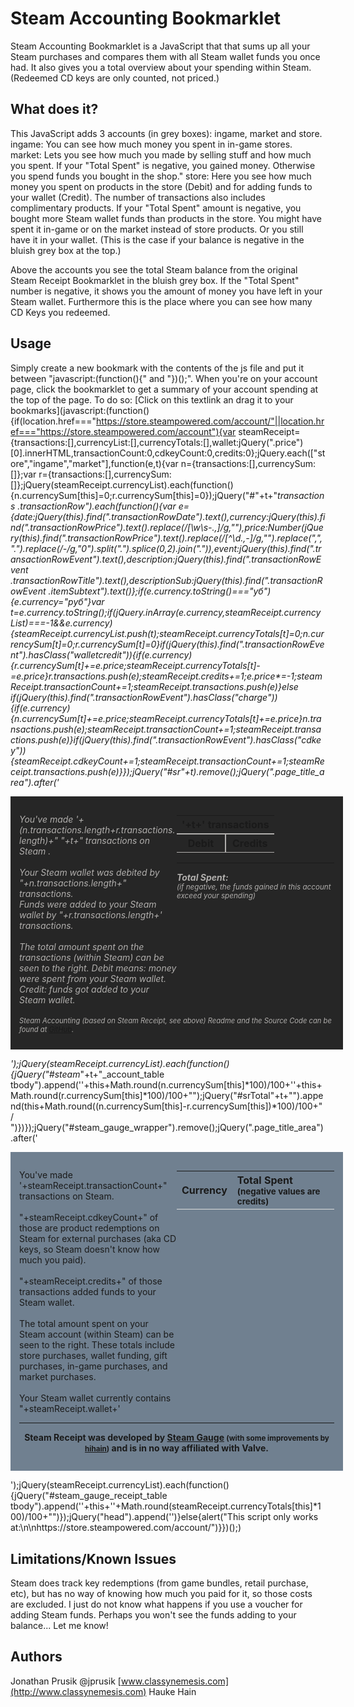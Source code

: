 Steam Accounting Bookmarklet
============================

Steam Accounting Bookmarklet is a JavaScript that that sums up all your Steam purchases and compares them with all Steam wallet funds you once had. It also gives you a total overview about your spending within Steam. (Redeemed CD keys are only counted, not priced.)

What does it?
------
This JavaScript adds 3 accounts (in grey boxes): ingame, market and store.
ingame: You can see how much money you spent in in-game stores.
market: Lets you see how much you made by selling stuff and how much you spent. If your "Total Spent" is negative, you gained money. Otherwise you spend funds you bought in the shop."
store: Here you see how much money you spent on products in the store (Debit) and for adding funds to your wallet (Credit). The number of transactions also includes complimentary products. If your "Total Spent" amount is negative, you bought more Steam wallet funds than products in the store. You might have spent it in-game or on the market instead of store products. Or you still have it in your wallet. (This is the case if your balance is negative in the bluish grey box at the top.)

Above the accounts you see the total Steam balance from the original Steam Receipt Bookmarklet in the bluish grey box. If the "Total Spent" number is negative, it shows you the amount of money you have left in your Steam wallet. Furthermore this is the place where you can see how many CD Keys you redeemed.

Usage
-----
Simply create a new bookmark with the contents of the js file and put it between "javascript:(function(){" and "})();". When you're on your account page, click the bookmarklet to get a summary of your account spending at the top of the page.
	To do so:
[Click on this textlink an drag it to your bookmarks](javascript:(function(){if(location.href==="https://store.steampowered.com/account/"||location.href==="https://store.steampowered.com/account"){var steamReceipt={transactions:[],currencyList:[],currencyTotals:[],wallet:jQuery(".price")[0].innerHTML,transactionCount:0,cdkeyCount:0,credits:0};jQuery.each(["store","ingame","market"],function(e,t){var n={transactions:[],currencySum:[]};var r={transactions:[],currencySum:[]};jQuery(steamReceipt.currencyList).each(function(){n.currencySum[this]=0;r.currencySum[this]=0});jQuery("#"+t+"_transactions .transactionRow").each(function(){var e={date:jQuery(this).find(".transactionRowDate").text(),currency:jQuery(this).find(".transactionRowPrice").text().replace(/[\w\s-.,]/g,""),price:Number(jQuery(this).find(".transactionRowPrice").text().replace(/[^\d.,-]/g,"").replace(",",".").replace(/-/g,"0").split(".").splice(0,2).join(".")),event:jQuery(this).find(".transactionRowEvent").text(),description:jQuery(this).find(".transactionRowEvent .transactionRowTitle").text(),descriptionSub:jQuery(this).find(".transactionRowEvent .itemSubtext").text()};if(e.currency.toString()==="уб"){e.currency="pуб"}var t=e.currency.toString();if(jQuery.inArray(e.currency,steamReceipt.currencyList)===-1&&e.currency){steamReceipt.currencyList.push(t);steamReceipt.currencyTotals[t]=0;n.currencySum[t]=0;r.currencySum[t]=0}if(jQuery(this).find(".transactionRowEvent").hasClass("walletcredit")){if(e.currency){r.currencySum[t]+=e.price;steamReceipt.currencyTotals[t]-=e.price}r.transactions.push(e);steamReceipt.credits+=1;e.price*=-1;steamReceipt.transactionCount+=1;steamReceipt.transactions.push(e)}else if(jQuery(this).find(".transactionRowEvent").hasClass("charge")){if(e.currency){n.currencySum[t]+=e.price;steamReceipt.currencyTotals[t]+=e.price}n.transactions.push(e);steamReceipt.transactionCount+=1;steamReceipt.transactions.push(e)}if(jQuery(this).find(".transactionRowEvent").hasClass("cdkey")){steamReceipt.cdkeyCount+=1;steamReceipt.transactionCount+=1;steamReceipt.transactions.push(e)}});jQuery("#sr"+t).remove();jQuery(".page_title_area").after('<div id="sr'+t+'" style="width:100%;margin:1em 0px;padding: 1em;background-color:#262626;color:#b0aeac"><p style="width:50%;float:left;">You\'ve made '+(n.transactions.length+r.transactions.length)+" "+t+" transactions on Steam .<br/><br/>Your Steam wallet was debited by "+n.transactions.length+" transactions.<br/>Funds were added to your Steam wallet by "+r.transactions.length+' transactions.<br/><br/>The total amount spent on the transactions (within Steam) can be seen to the right. Debit means: money were spent from your Steam wallet. Credit: funds got added to your Steam wallet.</p><table id="steam_'+t+'_account_table" style="width:50%;float:right;border-width:0;border-collapse:collapse;"><tbody><tr><th colspan="2" style="border-bottom: 2px solid #b0aeac;">'+t+' transactions</th></tr><tr style="border-bottom: 1px solid #b0aeac;}"><th style="border-right:2px solid #b0aeac;width:50%">Debit</th><th style="width:50%">Credits</th></tr></tbody></table><hr style="clear:right"/><p style="margin-top:1em"><strong>Total Spent:</strong> <span id="srTotal'+t+'" style="padding-left:1em"></span><br/><small>(if negative, the funds gained in this account exceed your spending)</small></p><p style="clear:both;padding-top:.4em;font-size:.8em;">Steam Accounting (based on Steam Receipt, see above) Readme and the Source Code can be found at <a href="https://github.com/hihain/steam-receipt-bookmarklet">GitHub</a>.</p></div>');jQuery(steamReceipt.currencyList).each(function(){jQuery("#steam_"+t+"_account_table tbody").append('<tr><td class="sg_col2" style="text-align: left;border-right: 2px solid #b0aeac;">'+this+Math.round(n.currencySum[this]*100)/100+'</td><td class="sg_col2">'+this+Math.round(r.currencySum[this]*100)/100+"</td></tr>");jQuery("#srTotal"+t+"").append(this+Math.round((n.currencySum[this]-r.currencySum[this])*100)/100+" / ")})});jQuery("#steam_gauge_wrapper").remove();jQuery(".page_title_area").after('<div id="steam_gauge_wrapper"><p id="steam_gauge_receipt">You\'ve made '+steamReceipt.transactionCount+" transactions on Steam.<br/><br/>"+steamReceipt.cdkeyCount+" of those are product redemptions on Steam for external purchases (aka CD keys, so Steam doesn't know how much you paid).<br/><br/>"+steamReceipt.credits+" of those transactions added funds to your Steam wallet.<br/><br/>The total amount spent on your Steam account (within Steam) can be seen to the right. These totals include store purchases, wallet funding, gift purchases, in-game purchases, and market purchases.<br/><br/>Your Steam wallet currently contains "+steamReceipt.wallet+'</p><table id="steam_gauge_receipt_table"><tbody><tr style="border-bottom: 1px solid #ddd;}"><th style="text-align:right;padding-right:.5em">Currency</th><th style="text-align:left;padding-left:0.5em;">Total Spent <small>(negative values are credits)</small></th></tr></tbody></table><hr style="width:100%;margin:1em auto;clear:both;"><p style="display:block;width:100%;clear:both;text-align:center;font-weight:bold;">Steam Receipt was developed by <a href="http://www.mysteamgauge.com" style="text-decoration:underline;">Steam Gauge</a> <small>(with some improvements by <a href="https://github.com/hihain/steam-receipt-bookmarklet" style="text-decoration:underline;">hihain</a>)</small> and is in no way affiliated with Valve.</p></div>');jQuery(steamReceipt.currencyList).each(function(){jQuery("#steam_gauge_receipt_table tbody").append('<tr><td class="sg_col1">'+this+'</td><td class="sg_col2">'+Math.round(steamReceipt.currencyTotals[this]*100)/100+"</td></tr>")});jQuery("head").append('<style type="text/css">#steam_gauge_wrapper{width:100%;margin:1em 0px;padding: 1em;background-color:slategray;}#steam_gauge_receipt{width:50%;float:left;}#steam_gauge_receipt_table{width:50%;float:right;border-width: 0px !important;border-collapse: collapse !important;}.sg_col1{text-align:right;}.sg_col2{text-align:left;padding-left: 0.5em;}.youraccount_tabs{clear:both;}</style>')}else{alert("This script only works at:\n\nhttps://store.steampowered.com/account/")}})();)

Limitations/Known Issues
------------------------
Steam does track key redemptions (from game bundles, retail purchase, etc), but has no way of knowing how much you paid for it, so those costs are excluded.
I just do not know what happens if you use a voucher for adding Steam funds. Perhaps you won't see the funds adding to your balance... Let me know!

Authors
------
Jonathan Prusik @jprusik [www.classynemesis.com](http://www.classynemesis.com)
Hauke Hain